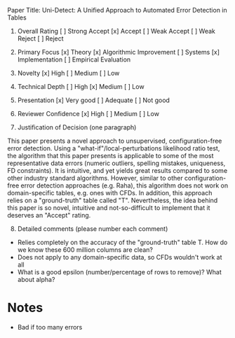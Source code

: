 Paper Title: Uni-Detect: A Unified Approach to Automated Error Detection in Tables

1. Overall Rating
[ ] Strong Accept
[x] Accept
[ ] Weak Accept
[ ] Weak Reject
[ ] Reject


2. Primary Focus
[x] Theory
[x] Algorithmic Improvement
[ ] Systems
[x] Implementation
[ ] Empirical Evaluation


3. Novelty
[x] High
[ ] Medium
[ ] Low


4. Technical Depth
[ ] High
[x] Medium
[ ] Low


5. Presentation
[x] Very good
[ ] Adequate
[ ] Not good


6. Reviewer Confidence
[x] High
[ ] Medium
[ ] Low


7. Justification of Decision (one paragraph)

This paper presents a novel approach to unsupervised, configuration-free error detection. Using a "what-if"/local-perturbations likelihood ratio test, the algorithm that this paper presents is applicable to some of the most representative data errors (numeric outliers, spelling mistakes, uniqueness, FD constraints). It is intuitive, and yet yields great results compared to some other industry standard algorithms. However, similar to other configuration-free error detection approaches (e.g. Raha), this algorithm does not work on domain-specific tables, e.g. ones with CFDs. In addition, this approach relies on a "ground-truth" table called "T". Nevertheless, the idea behind this paper is so novel, intuitive and not-so-difficult to implement that it deserves an "Accept" rating.


8. Detailed comments (please number each comment) 

- Relies completely on the accuracy of the "ground-truth" table T. How do we know these 600 million columns are clean?
- Does not apply to any domain-specific data, so CFDs wouldn't work at all
- What is a good epsilon (number/percentage of rows to remove)? What about alpha?

# Notes

- Bad if too many errors